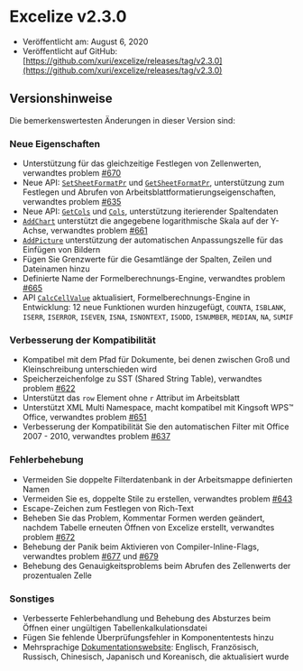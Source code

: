 # Excelize v2.3.0

* Veröffentlicht am: August 6, 2020
* Veröffentlicht auf GitHub: [https://github.com/xuri/excelize/releases/tag/v2.3.0](https://github.com/xuri/excelize/releases/tag/v2.3.0)

## Versionshinweise

Die bemerkenswertesten Änderungen in dieser Version sind:

### Neue Eigenschaften

* Unterstützung für das gleichzeitige Festlegen von Zellenwerten, verwandtes problem [#670](https://github.com/xuri/excelize/issues/670)
* Neue API: [`SetSheetFormatPr`](https://pkg.go.dev/github.com/360EntSecGroup-Skylar/excelize/v2@v2.3.0#File.SetSheetFormatPr) und [`GetSheetFormatPr`](https://pkg.go.dev/github.com/360EntSecGroup-Skylar/excelize/v2@v2.3.0#File.GetSheetFormatPr), unterstützung zum Festlegen und Abrufen von Arbeitsblattformatierungseigenschaften, verwandtes problem [#635](https://github.com/xuri/excelize/issues/635)
* Neue API: [`GetCols`](https://pkg.go.dev/github.com/360EntSecGroup-Skylar/excelize/v2@v2.3.0#File.GetCols) und [`Cols`](https://pkg.go.dev/github.com/360EntSecGroup-Skylar/excelize/v2@v2.3.0#Cols), unterstützung iterierender Spaltendaten
* [`AddChart`](https://pkg.go.dev/github.com/360EntSecGroup-Skylar/excelize/v2@v2.3.0#File.AddChart) unterstützt die angegebene logarithmische Skala auf der Y-Achse, verwandtes problem [#661](https://github.com/xuri/excelize/issues/661)
* [`AddPicture`](https://pkg.go.dev/github.com/360EntSecGroup-Skylar/excelize/v2@v2.3.0#File.AddPicture) unterstützung der automatischen Anpassungszelle für das Einfügen von Bildern
* Fügen Sie Grenzwerte für die Gesamtlänge der Spalten, Zeilen und Dateinamen hinzu
* Definierte Name der Formelberechnungs-Engine, verwandtes problem [#665](https://github.com/xuri/excelize/issues/665)
* API [`CalcCellValue`](https://pkg.go.dev/github.com/360EntSecGroup-Skylar/excelize/v2@v2.3.0#File.CalcCellValue) aktualisiert, Formelberechnungs-Engine in Entwicklung: 12 neue Funktionen wurden hinzugefügt, `COUNTA`, `ISBLANK`, `ISERR`, `ISERROR`, `ISEVEN`, `ISNA`, `ISNONTEXT`, `ISODD`, `ISNUMBER`, `MEDIAN`, `NA`, `SUMIF`

### Verbesserung der Kompatibilität

* Kompatibel mit dem Pfad für Dokumente, bei denen zwischen Groß und Kleinschreibung unterschieden wird
* Speicherzeichenfolge zu SST (Shared String Table), verwandtes problem [#622](https://github.com/xuri/excelize/issues/622)
* Unterstützt das `row` Element ohne `r` Attribut im Arbeitsblatt
* Unterstützt XML Multi Namespace, macht kompatibel mit Kingsoft WPS&trade; Office, verwandtes problem [#651](https://github.com/xuri/excelize/issues/651)
* Verbesserung der Kompatibilität Sie den automatischen Filter mit Office 2007 - 2010, verwandtes problem [#637](https://github.com/xuri/excelize/issues/637)

### Fehlerbehebung

* Vermeiden Sie doppelte Filterdatenbank in der Arbeitsmappe definierten Namen
* Vermeiden Sie es, doppelte Stile zu erstellen, verwandtes problem [#643](https://github.com/xuri/excelize/issues/643)
* Escape-Zeichen zum Festlegen von Rich-Text
* Beheben Sie das Problem, Kommentar Formen werden geändert, nachdem Tabelle erneuten Öffnen von Excelize erstellt, verwandtes problem [#672](https://github.com/xuri/excelize/issues/672)
* Behebung der Panik beim Aktivieren von Compiler-Inline-Flags, verwandtes problem [#677](https://github.com/xuri/excelize/issues/677) und [#679](https://github.com/xuri/excelize/issues/679)
* Behebung des Genauigkeitsproblems beim Abrufen des Zellenwerts der prozentualen Zelle

### Sonstiges

* Verbesserte Fehlerbehandlung und Behebung des Absturzes beim Öffnen einer ungültigen Tabellenkalkulationsdatei
* Fügen Sie fehlende Überprüfungsfehler in Komponententests hinzu
* Mehrsprachige [Dokumentationswebsite](https://xuri.me/excelize): Englisch, Französisch, Russisch, Chinesisch, Japanisch und Koreanisch, die aktualisiert wurde
